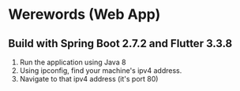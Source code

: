 # Werewords (Web App) #

## Build with Spring Boot 2.7.2 and Flutter 3.3.8 ##

1. Run the application using Java 8
2. Using ipconfig, find your machine's ipv4 address.
3. Navigate to that ipv4 address (it's port 80)